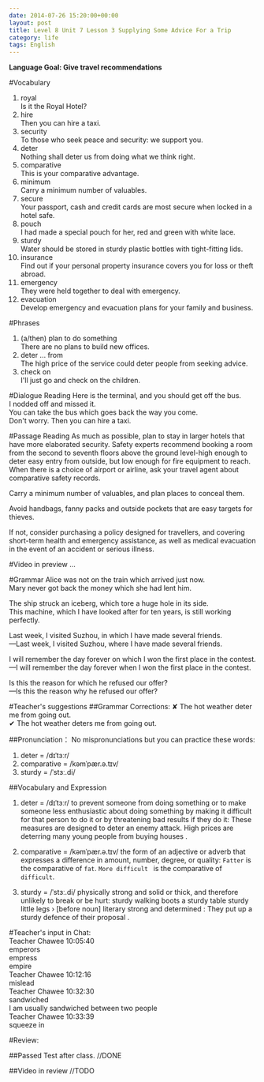 ```yaml
---
date: 2014-07-26 15:20:00+00:00
layout: post
title: Level 8 Unit 7 Lesson 3 Supplying Some Advice For a Trip
category: life
tags: English
---
```

**Language Goal: Give travel recommendations**

#Vocabulary
1. royal  
Is it the Royal Hotel?  
2. hire  
Then you can hire a taxi.  
3. security  
To those who seek peace and security: we support you.  
4. deter  
Nothing shall deter us from doing what we think right.  
5. comparative  
This is your comparative advantage.  
6. minimum  
Carry a minimum number of valuables.  
7. secure  
Your passport, cash and credit cards are most secure when locked in a hotel safe.  
8. pouch  
I had made a special pouch for her, red and green with white lace.  
9. sturdy  
Water should be stored in sturdy plastic bottles with tight-fitting lids.  
10. insurance  
Find out if your personal property insurance covers you for loss or theft abroad.   
11. emergency  
They were held together to deal with emergency.  
12. evacuation  
Develop emergency and evacuation plans for your family and business.  

#Phrases 
1. (a/then) plan to do something  
There are no plans to build new offices.  
2. deter ... from  
The high price of the service could deter people from seeking advice.
3. check on  
I'll just go and check on the children.

#Dialogue Reading
Here is the terminal, and you should get off the bus.  
I nodded off and missed it.  
You can take the bus which goes back the way you come.  
Don't worry. Then you can hire a taxi.

#Passage Reading
As much as possible, plan to stay in larger hotels that have more elaborated security. Safety experts recommend booking a room from the second to seventh floors above the ground level-high enough to deter easy entry from outside, but low enough for fire equipment to reach.  
When there is a choice of airport or airline, ask your travel agent about comparative safety records.  

Carry a minimum number of valuables, and plan places to conceal them.

Avoid handbags, fanny packs and outside pockets that are easy targets for thieves.

If not, consider purchasing a policy designed for travellers, and covering short-term health and emergency assistance, as well as medical evacuation in the event of an accident or serious illness.

#Video in preview
...

#Grammar
Alice was not on the train which arrived just now.  
Mary never got back the money which she had lent him.  

The ship struck an iceberg, which tore a huge hole in its side.  
This machine, which I have looked after for ten years, is still working perfectly.  

Last week, I visited Suzhou, in which I have made several friends.  
—Last week, I visited Suzhou, where I have made several friends.  

I will remember the day forever on which I won the first place in the contest.  
—I will remember the day forever when I won the first place in the contest.  

Is this the reason for which he refused our offer?  
—Is this the reason why he refused our offer?

#Teacher's suggestions
##Grammar Corrections:
✘ The hot weather deter me from going out.  
✔ The hot weather deters me from going out.

##Pronunciation：
No mispronunciations but you can practice these words:  
1. deter = /dɪˈtɜːr/   
2. comparative = /kəmˈpær.ə.tɪv/  
3. sturdy = /ˈstɜː.di/

##Vocabulary and Expression

1. deter = /dɪˈtɜːr/ to prevent someone from doing something or to make someone less enthusiastic about doing something by making it difficult for that person to do it or by threatening bad results if they do it: These measures are designed to deter an enemy attack. High prices are deterring many young people from buying houses .

2. comparative = /kəmˈpær.ə.tɪv/ the form of an adjective or adverb that expresses a difference in amount, number, degree, or quality: ` Fatter ` is the comparative of ` fat `. `More difficult ` is the comparative of ` difficult `.

3. sturdy = /ˈstɜː.di/ physically strong and solid or thick, and therefore unlikely to break or be hurt: sturdy walking boots a sturdy table sturdy little legs › [before noun] literary strong and determined : They put up a sturdy defence of their proposal .
 
#Teacher's input in Chat:  
Teacher Chawee  10:05:40  
emperors  
empress  
empire  
Teacher Chawee  10:12:16  
mislead  
Teacher Chawee  10:32:30  
sandwiched  
I am usually sandwiched between two people  
Teacher Chawee  10:33:39  
squeeze in  

#Review:

##Passed Test after class.
//DONE

##Video in review
//TODO
